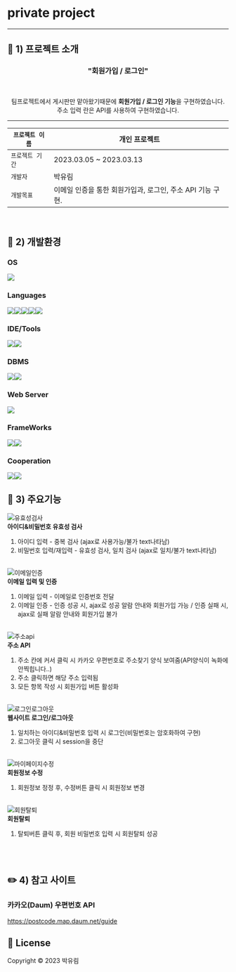# private project

---

## :page_with_curl: 1) 프로젝트 소개
<h3 align="center">"회원가입 / 로그인"</h3>
<br>
<p align="center">
팀프로젝트에서 게시판만 맡아왔기때문에 <b>회원가입 / 로그인 기능</b>을 구현하였습니다.<br>
주소 입력 란은 API를 사용하여 구현하였습니다.<br>
</p>

***

| `프로젝트 이름` | 개인 프로젝트 |
| ------------ | -------------------------------------------------- |
| `프로젝트 기간` | 2023.03.05 ~ 2023.03.13 |
| `개발자` | 박유림 |
| `개발목표` | 이메일 인증을 통한 회원가입과, 로그인, 주소 API 기능 구현. |
<br>


## :wrench: 2) 개발환경
### OS
<img src="https://img.shields.io/badge/window10-1572B6?style=for-the-badge&logo=windows&logoColor=white">

### Languages
<img src="https://img.shields.io/badge/java-007396?style=for-the-badge&logo=java&logoColor=white"><img src="https://img.shields.io/badge/HTML5-E34F26?style=for-the-badge&logo=HTML5&logoColor=white"><img src="https://img.shields.io/badge/CSS3-1572B6?style=for-the-badge&logo=CSS3&logoColor=white"><img src="https://img.shields.io/badge/JavaScript-F7DF1E?style=for-the-badge&logo=JavaScript&logoColor=white"><img src="https://img.shields.io/badge/jQuery-0769AD?style=for-the-badge&logo=jQuery&logoColor=white">

### IDE/Tools
<img src="https://img.shields.io/badge/Visual Studio-5C2D91?style=for-the-badge&logo=Visual Studio&logoColor=white"><img src="https://img.shields.io/badge/STS-6DB33F?style=for-the-badge&logo=Spring&logoColor=white">

### DBMS
<img src="https://img.shields.io/badge/Oracle-F80000?style=for-the-badge&logo=Oracle&logoColor=white"><img src="https://img.shields.io/badge/SqlDeveloper-gray?style=for-the-badge&logo=SqlDeveloper&logoColor=white">

### Web Server
<img src="https://img.shields.io/badge/Apache Tomcat-F8DC75?style=for-the-badge&logo=Apache Tomcat&logoColor=white">

### FrameWorks
<img src="https://img.shields.io/badge/Spring-6DB33F?style=for-the-badge&logo=Spring&logoColor=white"><img src="https://img.shields.io/badge/Bootstrap-7952B3?style=for-the-badge&logo=Bootstrap&logoColor=white">

### Cooperation
<img src="https://img.shields.io/badge/github-181717?style=for-the-badge&logo=github&logoColor=white"><img src="https://img.shields.io/badge/git-F05032?style=for-the-badge&logo=git&logoColor=white">
<br>


## 📌 3) 주요기능

![유효성검사](https://user-images.githubusercontent.com/121650385/224617741-aeea9a84-fa4d-42db-8001-b7d9e786793e.gif)
<br>
<b>아이디&비밀번호 유효성 검사</b>

1. 아이디 입력 - 중복 검사 (ajax로 사용가능/불가 text나타남)
2. 비밀번호 입력/재입력 - 유효성 검사, 일치 검사 (ajax로 일치/불가 text나타남)
<br><br>


![이메일인증](https://user-images.githubusercontent.com/121650385/224619292-bb01b837-cd74-4905-bc17-2c6930813bf1.gif)
<br>
<b>이메일 입력 및 인증</b>
1. 이메일 입력 - 이메일로 인증번호 전달
2. 이메일 인증 - 인증 성공 시, ajax로 성공 알람 안내와 회원가입 가능 / 인증 실패 시, ajax로 실패 알람 안내와 회원가입 불가
<br><br>


![주소api](https://user-images.githubusercontent.com/121650385/224617782-a6b913a9-ee9d-4aeb-a8f0-0244000bbb1a.gif)
<br>
<b>주소 API</b>
1. 주소 칸에 커서 클릭 시 카카오 우편번호로 주소찾기 양식 보여줌(API양식이 녹화에 안찍힙니다..)
2. 주소 클릭하면 해당 주소 입력됨
3. 모든 항목 작성 시 회원가입 버튼 활성화
<br><br>


![로그인로그아웃](https://user-images.githubusercontent.com/121650385/224629493-5fe2d24e-b60a-464f-a887-935a0f755426.gif)
<br>
<b>웹사이트 로그인/로그아웃</b>
1. 일치하는 아이디&비밀번호 입력 시 로그인(비밀번호는 암호화하여 구현)
2. 로그아웃 클릭 시 session을 중단
<br><br>


![마이페이지수정](https://user-images.githubusercontent.com/121650385/224629498-6dcd57c2-01a6-4e16-befa-4c2bc62a200c.gif)
<br>
<b>회원정보 수정</b>
1. 회원정보 정정 후, 수정버튼 클릭 시 회원정보 변경
<br><br>


![회원탈퇴](https://user-images.githubusercontent.com/121650385/224629482-c935111a-ab30-4a65-9afa-e088d3b35b1a.gif)
<br>
<b>회원탈퇴</b>
1. 탈퇴버튼 클릭 후, 회원 비밀번호 입력 시 회원탈퇴 성공
<br><br><br><br>




## :pencil2: 4) 참고 사이트
### 카카오(Daum) 우편번호 API
https://postcode.map.daum.net/guide


## 📝 License

Copyright © 2023  박유림 <br>
